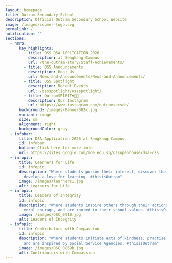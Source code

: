 ```yaml
---
layout: homepage
title: Outram Secondary School
description: Official Outram Secondary School Website
image: /images/isomer-logo.svg
permalink: /
notification: ""
sections:
  - hero:
      key_highlights:
        - title: OSS DSA APPLICATION 2026
          description: at Sengkang Campus
          url: /the-outram-story/Staff-Achievements/
        - title: OSS Announcements
          description: Hear Us
          url: News-and-Announcements/News-and-Announcements/
        - title: OSS Spotlight
          description: Recent Events
          url: /ossspotlight/ossspotlight/
        - title: OutramSPIRIT❤️💛💙
          description: Our Instagram
          url: https://www.instagram.com/outramsecsch/
      background: /images/Banner002c.jpg
      variant: image
      size: sm
      alignment: right
      backgroundColor: gray
  - infobar:
      title: DSA Application 2026 at Sengkang Campus
      id: infobar
      button: Click here for more info
      url: https://sites.google.com/moe.edu.sg/ossopenhouse/dsa-oss
  - infopic:
      title: Learners for Life
      id: infopic
      description: "Where students pursue their interest, discover their talents, and
        develop a love for learning. #thisisOutram"
      image: /images/learners1.jpg
      alt: Learners for Life
  - infopic:
      title: Leaders of Integrity
      id: infopic
      description: "Where students inspire others through their actions, demonstrate
        moral courage, and are rooted in their school values. #thisisOutram"
      image: /images/DSC_0910.jpg
      alt: Leaders of Integrity
  - infopic:
      title: Contributors with Compassion
      id: infopic
      description: "Where students initiate acts of kindness, practise inclusivity,
        and are inspired by Social Service Agencies. #thisisOutram"
      image: /images/DSC_0859b.jpg
      alt: Contributors with Compassion
---
```

